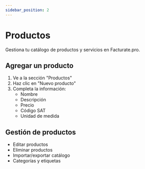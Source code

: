 ```yaml
---
sidebar_position: 2
---
```


# Productos

Gestiona tu catálogo de productos y servicios en Facturate.pro.

## Agregar un producto

1. Ve a la sección "Productos"
2. Haz clic en "Nuevo producto"
3. Completa la información:
   - Nombre
   - Descripción
   - Precio
   - Código SAT
   - Unidad de medida

## Gestión de productos

- Editar productos
- Eliminar productos
- Importar/exportar catálogo
- Categorías y etiquetas
